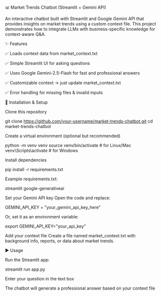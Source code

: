 📊 Market Trends Chatbot (Streamlit + Gemini API)

An interactive chatbot built with Streamlit and Google Gemini API that provides insights on market trends using a custom context file.
This project demonstrates how to integrate LLMs with business-specific knowledge for context-aware Q&A.

✨ Features

✅ Loads context data from market_context.txt

✅ Simple Streamlit UI for asking questions

✅ Uses Google Gemini-2.5-Flash for fast and professional answers

✅ Customizable context → just update market_context.txt

✅ Error handling for missing files & invalid inputs

🚀 Installation & Setup

Clone this repository

git clone https://github.com/your-username/market-trends-chatbot.git
cd market-trends-chatbot


Create a virtual environment (optional but recommended)

python -m venv venv
source venv/bin/activate   # for Linux/Mac
venv\Scripts\activate      # for Windows


Install dependencies

pip install -r requirements.txt


Example requirements.txt:

streamlit
google-generativeai


Set your Gemini API key
Open the code and replace:

GEMINI_API_KEY = "your_gemini_api_key_here"


Or, set it as an environment variable:

export GEMINI_API_KEY="your_api_key"


Add your context file
Create a file named market_context.txt with background info, reports, or data about market trends.

▶️ Usage

Run the Streamlit app:

streamlit run app.py


Enter your question in the text box

The chatbot will generate a professional answer based on your context file
